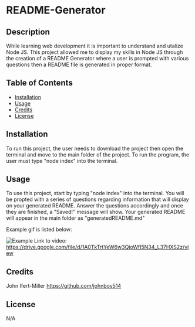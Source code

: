 # README-Generator

## Description

While learning web development it is important to understand and utalize Node JS.
This project allowed me to display my skills in Node JS through the creation of a README Generator where
a user is prompted with various questions then a README file is generated in proper format.

## Table of Contents

- [Installation](#installation)
- [Usage](#usage)
- [Credits](#credits)
- [License](#license)

## Installation

To run this project, the user needs to download the project then open the terminal and move to the main folder of the project. To run the program, the user must type "node index" into the terminal.

## Usage

To use this project, start by typing "node index" into the terminal. You will be propted with a series of
questions regarding information that will display on your generated README. Answer the questions accordingly and
once they are finished, a "Saved!" message will show. Your generated README will appear in the main folder as "generatedREADME.md"

Example gif is listed below:

![Example](images/readme-generator.gif)
Link to video: https://drive.google.com/file/d/1A0TkTrtYeW6w3QjoWfI5N34_L37HXS2z/view

## Credits

John Ifert-Miller
https://github.com/johnboy514

## License

N/A